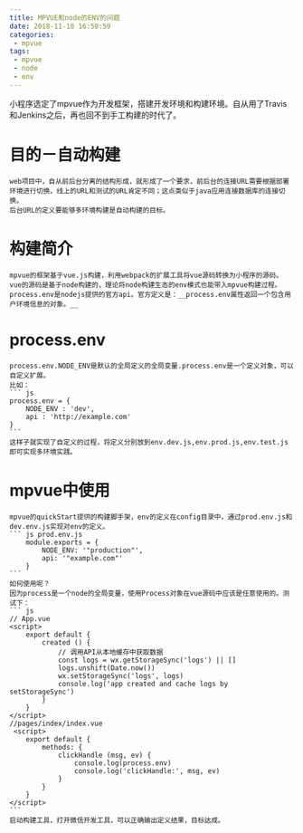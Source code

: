 ```yaml
---
title: MPVUE和node的ENV的问题
date: 2018-11-10 16:50:59
categories:
 - mpvue
tags:
 - mpvue
 - node
 - env
---
```

小程序选定了mpvue作为开发框架，搭建开发环境和构建环境。自从用了Travis和Jenkins之后，再也回不到手工构建的时代了。

# 目的－自动构建
    web项目中，自从前后台分离的结构形成，就形成了一个要求，前后台的连接URL需要根据部署环境进行切换，线上的URL和测试的URL肯定不同；这点类似于java应用连接数据库的连接切换。
    后台URL的定义要能够多环境构建是自动构建的目标。
# 构建简介
    mpvue的框架基于vue.js构建，利用webpack的扩展工具将vue源码转换为小程序的源码。vue的源码是基于node构建的，理论将node构建生态的env模式也能带入mpvue构建过程。
    process.env是nodejs提供的官方api。官方定义是：__process.env属性返回一个包含用户环境信息的对象。__

# process.env
    process.env.NODE_ENV是默认的全局定义的全局变量.process.env是一个定义对象，可以自定义扩展。
    比如：
    ``` js
    process.env = {
        NODE_ENV : 'dev',
        api : 'http://example.com'
    }
    ```
    这样子就实现了自定义的过程，将定义分别放到env.dev.js,env.prod.js,env.test.js即可实现多环境实践。
# mpvue中使用
    mpvue的quickStart提供的构建脚手架，env的定义在config目录中，通过prod.env.js和dev.env.js实现对env的定义。
    ``` js prod.env.js
        module.exports = {
            NODE_ENV: '"production"',
            api: '"example.com"'
        }
    ```
    如何使用呢？
    因为process是一个node的全局变量，使用Process对象在vue源码中应该是任意使用的。测试下：
    ``` js 
    // App.vue
    <script>
        export default {
            created () {
                // 调用API从本地缓存中获取数据
                const logs = wx.getStorageSync('logs') || []
                logs.unshift(Date.now())
                wx.setStorageSync('logs', logs)
                console.log('app created and cache logs by setStorageSync')
            }
        }
    </script>
    //pages/index/index.vue
     <script>
        export default {
            methods: {
                clickHandle (msg, ev) {
                    console.log(process.env)
                    console.log('clickHandle:', msg, ev)
                }
            }
        }
    </script>
    ```
    启动构建工具，打开微信开发工具，可以正确输出定义结果，目标达成。